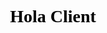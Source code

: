 <link href="https://fonts.googleapis.com/css?family=Poppins:300,400,500,600,700,800,900" rel="stylesheet">
<center>
    <h1 style="font-family: poppins; color: black;">Hola Client</h1>
    </center>
